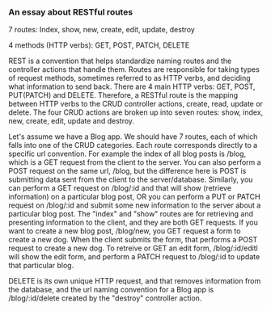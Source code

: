 ### An essay about RESTful routes ###

7 routes: Index, show, new, create, edit, update, destroy

4 methods (HTTP verbs): GET, POST, PATCH, DELETE

REST is a convention that helps standardize naming routes and the controller actions that handle them. Routes are responsible for taking types of request methods, sometimes referred to as HTTP verbs, and deciding what information to send back. There are 4 main HTTP verbs: GET, POST, PUT(PATCH) and DELETE. Therefore, a RESTful route is the mapping between HTTP verbs to the CRUD controller actions, create, read, update or delete. The four CRUD actions are broken up into seven routes: show, index, new, create, edit, update and destroy. 

Let's assume we have a Blog app. We should have 7 routes, each of which falls into one of the CRUD categories. Each route corresponds directly to a specific url convention. For example the index of all blog posts is /blog, which is a GET request from the client to the server. You can also perform a POST request on the same url, /blog, but the difference here is POST is submitting data sent from the client to the server/database. Similarly, you can perform a GET request on /blog/:id and that will show (retrieve information) on a particular blog post, OR you can perform a PUT or PATCH request on /blog/:id and submit some new information to the server about a particular blog post. The "index" and "show" routes are for retrieving and presenting information to the client, and they are both GET requests. If you want to create a new blog post, /blog/new, you GET request a form to create a new dog. When the client submits the form, that performs a POST request to create a new dog. To retreive or GET an edit form, /blog/:id/editl will show the edit form, and perform a PATCH request to /blog/:id to update that particular blog.

DELETE is its own unique HTTP request, and that removes information from the database, and the url naming convention for a Blog app is /blog/:id/delete created by the "destroy" controller action. 